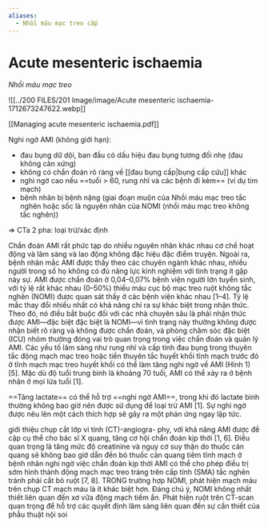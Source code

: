 ```yaml
---
aliases:
  - Nhồi máu mạc treo cấp
---
```

# Acute mesenteric ischaemia
*Nhồi máu mạc treo*

![[../200 FILES/201 Image/image/Acute mesenteric ischaemia-1712673247622.webp]]

[[Managing acute mesenteric ischaemia.pdf]]

Nghi ngờ AMI (không giới hạn):
- đau bụng dữ dội, ban đầu có dấu hiệu đau bụng tương đối nhẹ (đau không cân xứng)
- không có chẩn đoán rõ ràng về [[đau bụng cấp|bụng cấp cứu]] khác
- nghi ngờ cao nếu ==tuổi > 60, rung nhĩ và các bệnh đi kèm== (ví dụ tim mạch)
- bệnh nhân bị bệnh nặng (giai đoạn muộn của Nhồi máu mạc treo tắc nghẽn hoặc sốc là nguyên nhân của NOMI (nhồi máu mạc treo không tắc nghẽn))

=> CTa 2 pha: loại trừ/xác định

Chẩn đoán AMI rất phức tạp do nhiều nguyên nhân khác nhau cơ chế hoạt động và lâm sàng và lao động không đặc hiệu đặc điểm truyện. Ngoài ra, bệnh nhân mắc AMI được thấy theo các chuyên ngành khác nhau, nhiều người trong số họ không có đủ năng lực kinh nghiệm với tình trạng ít gặp này sự. AMI được chẩn đoán ở 0,04–0,07% bệnh viện người lớn tuyển sinh, với tỷ lệ rất khác nhau (0–50%) thiếu máu cục bộ mạc treo ruột không tắc nghẽn (NOMI) được quan sát thấy ở các bệnh viện khác nhau [1–4]. Tỷ lệ mắc thay đổi nhiều nhất có khả năng chỉ ra sự khác biệt trong nhận thức. Theo đó, nó điều bắt buộc đối với các nhà chuyên sâu là phải nhận thức được AMI—đặc biệt đặc biệt là NOMI—vì tình trạng này thường không được nhận biết rõ ràng và không được chẩn đoán, và phòng chăm sóc đặc biệt (ICU) nhóm thường đóng vai trò quan trọng trong việc chẩn đoán và quản lý AMI. Các yếu tố lâm sàng như rung nhĩ và cấp tính đau bụng trong thuyên tắc động mạch mạc treo hoặc tiền thuyên tắc huyết khối tĩnh mạch trước đó ở tĩnh mạch mạc treo huyết khối có thể làm tăng nghi ngờ về AMI (Hình 1) [5]. Mặc dù độ tuổi trung bình là khoảng 70 tuổi, AMI có thể xảy ra ở bệnh nhân ở mọi lứa tuổi [1].

==Tăng lactate== có thể hỗ trợ ==nghi ngờ AMI==, trong khi đó lactate bình thường không bao giờ nên được sử dụng để loại trừ AMI [1]. Sự nghi ngờ được nêu lên một cách thích hợp sẽ gây ra một phản ứng ngay lập tức.

giới thiệu chụp cắt lớp vi tính (CT)-angiogra- phy, với khả năng AMI được đề cập cụ thể cho bác sĩ X quang, tăng cơ hội chẩn đoán kịp thời [1, 6]. Điều quan trọng là tăng mức độ creatinine và nguy cơ suy thận do thuốc cản quang sẽ không bao giờ dẫn đến bỏ thuốc cản quang tiêm tĩnh mạch ở bệnh nhân nghi ngờ việc chẩn đoán kịp thời AMI có thể cho phép điều trị sớm hình thành động mạch mạc treo tràng trên cấp tính (SMA) tắc nghẽn tránh phải cắt bỏ ruột [7, 8]. TRONG trường hợp NOMI, phát hiện mạch máu trên chụp CT mạch máu là ít khác biệt hơn. Đáng chú ý, NOMI không nhất thiết liên quan đến xơ vữa động mạch tiềm ẩn. Phát hiện ruột trên CT-scan quan trọng để hỗ trợ các quyết định lâm sàng liên quan đến sự cần thiết của phẫu thuật nội soi